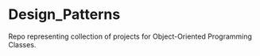 # Design_Patterns

Repo representing collection of projects for Object-Oriented Programming Classes.
